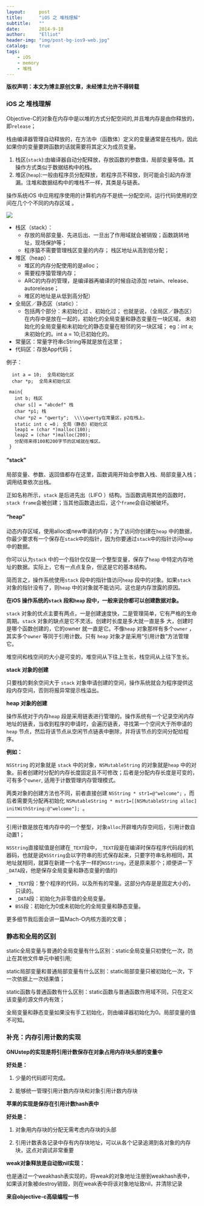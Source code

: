 ```yaml
---
layout:     post
title:      "iOS 之 堆栈理解"
subtitle:   ""
date:       2014-9-18
author:     "Elliot"
header-img: "img/post-bg-ios9-web.jpg"
catalog:    true
tags:
    - iOS
    - memory
    - 堆栈
---
```


**版权声明：本文为博主原创文章，未经博主允许不得转载**

### iOS 之 堆栈理解

Objective-C的对象在内存中是以堆的方式分配空间的,并且堆内存是由你释放的，即`release`；

栈由编译器管理自动释放的，在方法中（函数体）定义的变量通常是在栈内，因此如果你的变量要跨函数的话就需要将其定义为成员变量。

1. 栈区(`stack`):由编译器自动分配释放，存放函数的参数值，局部变量等值。其操作方式类似于数据结构中的栈。
2. 堆区(`heap`):一般由程序员分配释放，若程序员不释放，则可能会引起内存泄漏。注堆和数据结构中的堆栈不一样，其类是与链表。

操作系统iOS 中应用程序使用的计算机内存不是统一分配空间，运行代码使用的空间在几个个不同的内存区域 。

<img src="https://Elliotsomething.GitHub.io/images/post-iOS-memory.jpg">

* 栈区（stack）：
    * 存放的局部变量、先进后出、一旦出了作用域就会被销毁；函数跳转地址，现场保护等；
    * 程序猿不需要管理栈区变量的内存；
栈区地址从高到低分配；
* 堆区（heap）：
    * 堆区的内存分配使用的是alloc；
    * 需要程序猿管理内存；
    * ARC的内存的管理，是编译器再编译的时候自动添加 retain、release、autorelease；
    * 堆区的地址是从低到高分配）
* 全局区／静态区（static）：
    * 包括两个部分：未初始化过 、初始化过；
也就是说，（全局区／静态区）在内存中是放在一起的，初始化的全局变量和静态变量在一块区域， 未初始化的全局变量和未初始化的静态变量在相邻的另一块区域；
eg：int a;未初始化的。int a = 10;已初始化的。
* 常量区：常量字符串cString等就是放在这里；
* 代码区：存放App代码；


例子：
```objective_c
  int a = 10;  全局初始化区
  char *p;  全局未初始化区

 main{
   int b; 栈区
   char s[] = "abcdef" 栈
   char *p1; 栈
   char *p2 = "qwerty";  \\\\qwerty在常量区，p2在栈上。
   static int c =0； 全局（静态）初始化区
   leap1 = (char *)malloc(100);
   leap2 = (char *)malloc(200);
   分配得来得100和200字节的区域就在堆区。
 }
```

#### “stack”
局部变量、参数、返回值都存在这里，函数调用开始会参数入栈、局部变量入栈；调用结束依次出栈。

正如名称所示，`stack` 是后进先出（LIFO ）结构。当函数调用其他的函数时，`stack frame`会被创建；当其他函数退出后，这个`frame`会自动被破坏。

#### “heap”
动态内存区域，使用alloc或new申请的内存；为了访问你创建在`heap` 中的数据，你最少要求有一个保存在`stack`中的指针，因为你要通过`stack`中的指针访问`heap` 中的数据。

你可以认为`stack` 中的一个指针仅仅是一个整型变量，保存了`heap` 中特定内存地址的数据。实际上，它有一点点复杂，但这是它的基本结构。

简而言之，操作系统使用`stack` 段中的指针值访问`heap` 段中的对象。如果`stack` 对象的指针没有了，则`heap` 中的对象就不能访问。这也是内存泄露的原因。

**在iOS 操作系统的`stack` 段和`heap` 段中，一般来说你都可以创建数据对象。**

`stack` 对象的优点主要有两点，一是创建速度快，二是管理简单，它有严格的生命周期。`stack` 对象的缺点是它不灵活。创建时长度是多大就一直是多 大，创建时是哪个函数创建的，它的owner 就一直是它。不像`heap` 对象那样有多个`owner` ，其实多个`owner` 等同于引用计数。只有 `heap` 对象才是采用“引用计数”方法管理它。

堆空间和栈空间的大小是可变的，堆空间从下往上生长，栈空间从上往下生长。

**stack 对象的创建**

只要栈的剩余空间大于 `stack` 对象申请创建的空间，操作系统就会为程序提供这段内存空间，否则将报异常提示栈溢出。

**heap 对象的创建**

操作系统对于内存`heap` 段是采用链表进行管理的。操作系统有一个记录空闲内存地址的链表，当收到程序的申请时，会遍历链表，寻找第一个空间大于所申请的`heap` 节点，然后将该节点从空闲节点链表中删除，并将该节点的空间分配给程序。

**例如：**

`NSString` 的对象就是 `stack` 中的对象，`NSMutableString` 的对象就是`heap` 中的对象。前者创建时分配的内存长度固定且不可修改；后者是分配内存长度是可变的，可有多个`owner`, 适用于计数管理内存管理模式。

两类对象的创建方法也不同，前者直接创建 `NSString * str1=@"welcome";` ，而后者需要先分配再初始化 `NSMutableString * mstr1=[[NSMutableString alloc] initWithString:@"welcome"]; `。

*************
引用计数是放在堆内存中的一个整型，对象`alloc`开辟堆内存空间后，引用计数自动置1；

`NSString`直接赋值是创建在`_TEXT`段中，`_TEXT`段是在编译时保存程序代码段的机器码，也就是说`NSString`会以字符串的形式保存起来，只要字符串名称相同，其地址就相同，就算在新建一个名字一样的`NSString`，还是原来那个；顺便讲一下`_DATA`段，他是保存全局变量和静态变量的值的)


- `_TEXT`段：整个程序的代码，以及所有的常量。这部分内存是是固定大小的，只读的。
- `_DATA`段：初始化为非零值的全局变量。
- `BSS`段：初始化为0或未初始化的全局变量和静态变量。

更多细节我后面会讲一篇Mach-O内核方面的文章；

###  静态和全局的区别

static全局变量与普通的全局变量有什么区别：static全局变量只初使化一次，防止在其他文件单元中被引用;

static局部变量和普通局部变量有什么区别：static局部变量只被初始化一次，下一次依据上一次结果值；

static函数与普通函数有什么区别：static函数与普通函数作用域不同，只在定义该变量的源文件内有效；

全局变量和静态变量如果没有手工初始化，则由编译器初始化为0。局部变量的值不可知。


### 补充：内存引用计数的实现

**GNUstep的实现是将引用计数保存在对象占用内存块头部的变量中**

**好处是：**

1. 少量的代码即可完成。

2. 能够统一管理引用计数内存块和对象引用计数内存块

**苹果的实现是保存在引用计数hash表中**

**好处是：**

1. 对象用内存块的分配无需考虑内存块的头部

2. 引用计数表各记录中存有内存块地址，可以从各个记录追溯到各对象的内存块，这点对调试非常重要

**weak对象释放是自动致nil实现：**

也是通过一个weakhash表实现的，将weak的对象地址注册到weakhash表中，如果该对象被destroy销毁，则在weak表中将该对象地址致nil，并清除记录

**来自objective-c高级编程一书**
